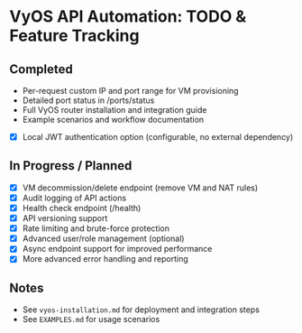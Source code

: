 # VyOS API Automation: TODO & Feature Tracking

## Completed
- Per-request custom IP and port range for VM provisioning
- Detailed port status in /ports/status
- Full VyOS router installation and integration guide
- Example scenarios and workflow documentation
- [x] Local JWT authentication option (configurable, no external dependency)

## In Progress / Planned
- [x] VM decommission/delete endpoint (remove VM and NAT rules)
- [x] Audit logging of API actions
- [x] Health check endpoint (/health)
- [x] API versioning support
- [x] Rate limiting and brute-force protection
- [x] Advanced user/role management (optional)
- [x] Async endpoint support for improved performance
- [x] More advanced error handling and reporting

## Notes
- See `vyos-installation.md` for deployment and integration steps
- See `EXAMPLES.md` for usage scenarios
